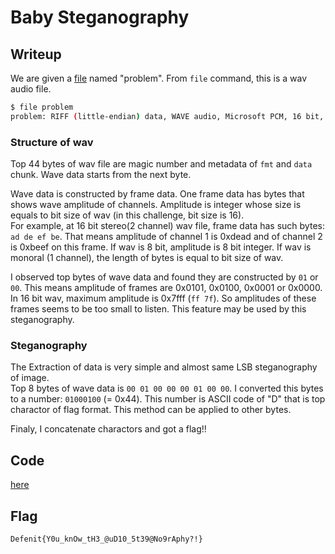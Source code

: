 # Baby Steganography

## Writeup

We are given a [file](problem.wav) named "problem". From `file` command, this is a wav audio file.

```bash
$ file problem
problem: RIFF (little-endian) data, WAVE audio, Microsoft PCM, 16 bit, stereo 48000 Hz
```

### Structure of wav

Top 44 bytes of wav file are magic number and metadata of `fmt` and `data` chunk. Wave data starts from the next byte.

Wave data is constructed by frame data. One frame data has bytes that shows wave amplitude of channels. Amplitude is integer whose size is equals to bit size of wav (in this challenge, bit size is 16).  
For example, at 16 bit stereo(2 channel) wav file, frame data has such bytes: `ad de ef be`. That means amplitude of channel 1 is 0xdead and of channel 2 is 0xbeef on this frame. If wav is 8 bit, amplitude is 8 bit integer. If wav is monoral (1 channel), the length of bytes is equal to bit size of wav.

I observed top bytes of wave data and found they are constructed by `01` or `00`. This means amplitude of frames are 0x0101, 0x0100, 0x0001 or 0x0000. In 16 bit wav, maximum amplitude is 0x7fff (`ff 7f`). So amplitudes of these frames seems to be too small to listen. This feature may be used by this steganography.

### Steganography

The Extraction of data is very simple and almost same LSB steganography of image.  
Top 8 bytes of wave data is `00 01 00 00 00 01 00 00`. I converted this bytes to a number: `01000100` (= 0x44). This number is ASCII code of "D" that is top charactor of flag format. This method can be applied to other bytes.

Finaly, I concatenate charactors and got a flag!!

## Code

[here](exploit.py)

## Flag

`Defenit{Y0u_knOw_tH3_@uD10_5t39@No9rAphy?!}`
